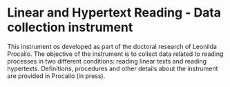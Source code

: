 # Linear and Hypertext Reading - Data collection instrument

This instrument os developed as part of the doctoral research of Leonilda Procailo.
The objective of the instrument is to collect data related to reading processes in two different conditions: reading linear texts and reading hypertexts.
Definitions, procedures and other details about the instrument are provided in Procailo (in press).
